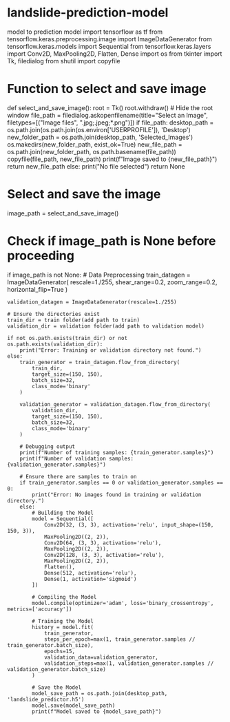 # landslide-prediction-model
model to prediction model
import tensorflow as tf
from tensorflow.keras.preprocessing.image import ImageDataGenerator
from tensorflow.keras.models import Sequential
from tensorflow.keras.layers import Conv2D, MaxPooling2D, Flatten, Dense
import os
from tkinter import Tk, filedialog
from shutil import copyfile

# Function to select and save image
def select_and_save_image():
    root = Tk()
    root.withdraw()  # Hide the root window
    file_path = filedialog.askopenfilename(title="Select an Image", filetypes=[("Image files", ".jpg;.jpeg;*.png")])
    if file_path:
        desktop_path = os.path.join(os.path.join(os.environ['USERPROFILE']), 'Desktop')
        new_folder_path = os.path.join(desktop_path, 'Selected_Images')
        os.makedirs(new_folder_path, exist_ok=True)
        new_file_path = os.path.join(new_folder_path, os.path.basename(file_path))
        copyfile(file_path, new_file_path)
        print(f"Image saved to {new_file_path}")
        return new_file_path
    else:
        print("No file selected")
        return None

# Select and save the image
image_path = select_and_save_image()

# Check if image_path is None before proceeding
if image_path is not None:
    # Data Preprocessing
    train_datagen = ImageDataGenerator(
        rescale=1./255,
        shear_range=0.2,
        zoom_range=0.2,
        horizontal_flip=True
    )

    validation_datagen = ImageDataGenerator(rescale=1./255)

    # Ensure the directories exist
    train_dir = train folder(add path to train)
    validation_dir = validation folder(add path to validation model)
    
    if not os.path.exists(train_dir) or not os.path.exists(validation_dir):
        print("Error: Training or validation directory not found.")
    else:
        train_generator = train_datagen.flow_from_directory(
            train_dir,
            target_size=(150, 150),
            batch_size=32,
            class_mode='binary'
        )

        validation_generator = validation_datagen.flow_from_directory(
            validation_dir,
            target_size=(150, 150),
            batch_size=32,
            class_mode='binary'
        )

        # Debugging output
        print(f"Number of training samples: {train_generator.samples}")
        print(f"Number of validation samples: {validation_generator.samples}")

        # Ensure there are samples to train on
        if train_generator.samples == 0 or validation_generator.samples == 0:
            print("Error: No images found in training or validation directory.")
        else:
            # Building the Model
            model = Sequential([
                Conv2D(32, (3, 3), activation='relu', input_shape=(150, 150, 3)),
                MaxPooling2D((2, 2)),
                Conv2D(64, (3, 3), activation='relu'),
                MaxPooling2D((2, 2)),
                Conv2D(128, (3, 3), activation='relu'),
                MaxPooling2D((2, 2)),
                Flatten(),
                Dense(512, activation='relu'),
                Dense(1, activation='sigmoid')
            ])

            # Compiling the Model
            model.compile(optimizer='adam', loss='binary_crossentropy', metrics=['accuracy'])

            # Training the Model
            history = model.fit(
                train_generator,
                steps_per_epoch=max(1, train_generator.samples // train_generator.batch_size),
                epochs=15,
                validation_data=validation_generator,
                validation_steps=max(1, validation_generator.samples // validation_generator.batch_size)
            )

            # Save the Model
            model_save_path = os.path.join(desktop_path, 'landslide_predictor.h5')
            model.save(model_save_path)
            print(f"Model saved to {model_save_path}")
